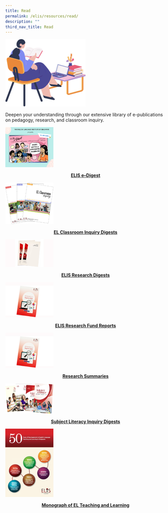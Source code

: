 ```yaml
---
title: Read
permalink: /elis/resources/read/
description: ""
third_nav_title: Read
---
```

<img src="/images/read__banner.png" style="width:50%">
		 
Deepen your understanding through our extensive library of e-publications on pedagogy, research, and classroom inquiry.


<p><a href="https://staging.d1wti0p44mqune.amplifyapp.com/elis/resources/read/elis-e-digest-new/">
<img src="/images/elis-e-digest-social-media-poster-(issue-3).png" style="width:30%">
</a></p><center><a href="https://staging.d1wti0p44mqune.amplifyapp.com/elis/resources/read/elis-e-digest-new/"><b>ELIS e–Digest</b></a></center><a href="https://staging.d1wti0p44mqune.amplifyapp.com/elis/resources/read/elis-e-digest-new/">
</a><p></p>

<p><a href="https://staging.d1wti0p44mqune.amplifyapp.com/elis/resources/read/classroom-inquiry-digests/">
<img src="/images/el-inq.jpg" style="width:30%">
</a></p><center><a href="https://staging.d1wti0p44mqune.amplifyapp.com/elis/resources/read/classroom-inquiry-digests/"><b>EL Classroom Inquiry Digests</b></a></center><a href="https://staging.d1wti0p44mqune.amplifyapp.com/elis/resources/read/classroom-inquiry-digests/">
</a><p></p>

<p><a href="https://staging.d1wti0p44mqune.amplifyapp.com/elis/resources/read/research-digests/">
<img src="/images/res-digest_s.jpg" style="width:30%">
</a></p><center><a href="https://staging.d1wti0p44mqune.amplifyapp.com/elis/resources/read/research-digests/"><b>ELIS Research Digests</b></a></center><a href="https://staging.d1wti0p44mqune.amplifyapp.com/elis/resources/read/research-digests/">
</a><p></p>

<p><a href="https://staging.d1wti0p44mqune.amplifyapp.com/elis/resources/read/elis-research-fund-reports/">
<img src="/images/elis-research-fund-report.jpg" style="width:30%">
</a></p><center><a href="https://staging.d1wti0p44mqune.amplifyapp.com/elis/resources/read/elis-research-fund-reports/"><b>ELIS Research Fund Reports</b></a></center><a href="https://staging.d1wti0p44mqune.amplifyapp.com/elis/resources/read/elis-research-fund-reports/">
</a><p></p>

<p><a href="https://staging.d1wti0p44mqune.amplifyapp.com/elis/resources/read/elis-research-fund-reports/">
<img src="/images/elis-research-fund-report.jpg" style="width:30%">
</a></p><center><a href="https://staging.d1wti0p44mqune.amplifyapp.com/elis/resources/read/elis-research-fund-reports/"><b>Research Summaries</b></a></center><a href="https://staging.d1wti0p44mqune.amplifyapp.com/elis/resources/read/elis-research-fund-reports/">
</a><p></p>

<p><a href="https://staging.d1wti0p44mqune.amplifyapp.com/elis/resources/read/subject-literacy-inquiry-digests/">
<img src="/images/sl-digest_collection1.png" style="width:30%">
</a></p><center><a href="https://staging.d1wti0p44mqune.amplifyapp.com/elis/resources/read/subject-literacy-inquiry-digests/"><b>Subject Literacy Inquiry Digests</b></a></center><a href="https://staging.d1wti0p44mqune.amplifyapp.com/elis/resources/read/subject-literacy-inquiry-digests/">
</a><p></p>

<p><a href="https://staging.d1wti0p44mqune.amplifyapp.com/elis/resources/read/monograph-of-el-teaching-and-learning/">
<img src="/images/monography.jpg" style="width:30%">
</a></p><center><a href="https://staging.d1wti0p44mqune.amplifyapp.com/elis/resources/read/monograph-of-el-teaching-and-learning/"><b>Monograph of EL Teaching and Learning</b></a></center><a href="https://staging.d1wti0p44mqune.amplifyapp.com/elis/resources/read/monograph-of-el-teaching-and-learning/">
</a><p></p>